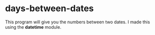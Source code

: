 # days-between-dates
This program will give you the numbers between two dates.
I made this using the **datetime** module.
